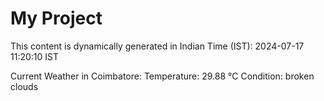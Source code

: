 # My Project

This content is dynamically generated in Indian Time (IST): 2024-07-17 11:20:10 IST


Current Weather in Coimbatore:
Temperature: 29.88 °C
Condition: broken clouds
